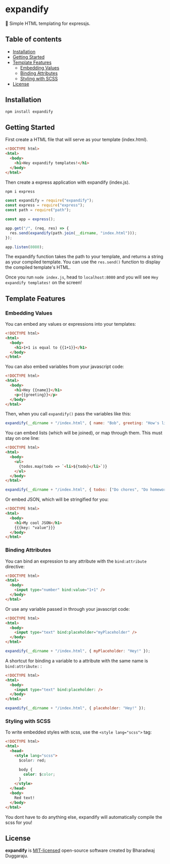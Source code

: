 # expandify

🚀 Simple HTML templating for expressjs.

## Table of contents
- [Installation](#installation)
- [Getting Started](#getting-started)
- [Template Features](#features) 
  - [Embedding Values](#embedding-values)
  - [Binding Attributes](#binding-attributes)
  - [Styling with SCSS](#styling-with-scss)
- [License](#license)

## Installation

```sh
npm install expandify
```

## Getting Started

First create a HTML file that will serve as your template (index.html).

```html
<!DOCTYPE html>
<html>
  <body>
    <h1>Hey expandify templates!</h1>
  </body>
</html>
```

Then create a express application with expandify (index.js).

```sh
npm i express
```

```js
const expandify = require("expandify");
const express = require("express");
const path = require("path");

const app = express();

app.get("/", (req, res) => {
  res.send(expandify(path.join(__dirname, "index.html")));
});

app.listen(8080);
```

The expandify function takes the path to your template, and returns a string as your compiled template. You can use the `res.send()` function to display the compiled template's HTML.

Once you run `node index.js`, head to `localhost:8080` and you will see `Hey expandify templates!` on the screen!

## Template Features

### Embedding Values

You can embed any values or expressions into your templates:

```html
<!DOCTYPE html>
<html>
  <body>
    <h1>1+1 is equal to {{1+1}}</h1>
  </body>
</html>
```

You can also embed variables from your javascript code:

```html
<!DOCTYPE html>
<html>
  <body>
    <h1>Hey {{name}}</h1>
    <p>{{greeting}}</p>
  </body>
</html>
```

Then, when you call `expandify()` pass the variables like this:

```js
expandify(__dirname + "/index.html", { name: "Bob", greeting: "How's life!" });
```

You can embed lists (which will be joined), or map through them. This must stay on one line:

```html
<!DOCTYPE html>
<html>
  <body>
    <ul>
      {todos.map(todo => `<li>${todo}</li>`)}
    </ul>
  </body>
</html>
```

```js
expandify(__dirname + "/index.html", { todos: ["Do chores", "Do homework"] });
```

Or embed JSON, which will be stringified for you:

```html
<!DOCTYPE html>
<html>
  <body>
    <h1>My cool JSON</h1>
    {{{key: "value"}}}
  </body>
</html>
```

### Binding Attributes

You can bind an expression to any attribute with the `bind:attribute` directive:

```html
<!DOCTYPE html>
<html>
  <body>
    <input type="number" bind:value="1+1" />
  </body>
</html>
```

Or use any variable passed in through your javascript code:

```html
<!DOCTYPE html>
<html>
  <body>
    <input type="text" bind:placeholder="myPlaceholder" />
  </body>
</html>
```

```js
expandify(__dirname + "/index.html", { myPlaceholder: "Hey!" });
```

A shortcut for binding a variable to a attribute with the same name is `bind:attribute:` :

```html
<!DOCTYPE html>
<html>
  <body>
    <input type="text" bind:placeholder: />
  </body>
</html>
```

```js
expandify(__dirname + "/index.html", { placeholder: "Hey!" });
```

### Styling with SCSS
To write embedded styles with scss, use the ```<style lang="scss">``` tag:

```html
<!DOCTYPE html>
<html>
  <head>
    <style lang="scss">
      $color: red;

      body {
        color: $color;
      }
    </style>
  </head>
  <body>
    Red text!
  </body>
</html>
```

You dont have to do anything else, expandify will automatically compile the scss for you!

## License

**expandify** is [MIT-licensed](LICENSE) open-source software created by Bharadwaj Duggaraju.